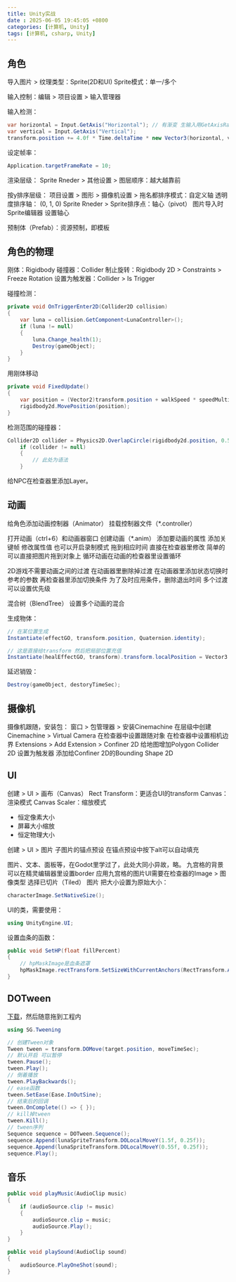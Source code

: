 ```yaml
---
title: Unity实战
date : 2025-06-05 19:45:05 +0800
categories: [计算机, Unity]
tags: [计算机, csharp, Unity]
---
```


## 角色

导入图片 > 纹理类型：Sprite(2D和UI)
Sprite模式：单一/多个

输入控制：编辑 > 项目设置 > 输入管理器

输入检测：
```cs
var horizontal = Input.GetAxis("Horizontal"); // 有渐变 生输入用GetAxisRaw
var vertical = Input.GetAxis("Vertical");
transform.position += 4.0f * Time.deltaTime * new Vector3(horizontal, vertical);
```

设定帧率：

```cs
Application.targetFrameRate = 10;
```

渲染层级：
Sprite Rneder > 其他设置 > 图层顺序：越大越靠前

按y排序层级：
项目设置 > 图形 > 摄像机设置 > 拖名都排序模式：自定义轴
透明度排序轴： (0, 1, 0)
Sprite Rneder > Sprite排序点：轴心（pivot）
图片导入时 Sprite编辑器 设置轴心

预制体（Prefab）：资源预制，即模板

## 角色的物理

刚体：Rigidbody
碰撞器：Collider
制止旋转：Rigidbody 2D > Constraints > Freeze Rotation
设置为触发器：Collider > Is Trigger

碰撞检测：

```cs
private void OnTriggerEnter2D(Collider2D collision)
{
    var luna = collision.GetComponent<LunaController>();
    if (luna != null)
    {
        luna.Change_health(1);
        Destroy(gameObject);
    }
}
```

用刚体移动
```cs
private void FixedUpdate()
{
    var position = (Vector2)transform.position + walkSpeed * speedMultiplier * Time.fixedDeltaTime * lookDirection;
    rigidbody2d.MovePosition(position);
}
```

检测范围的碰撞器：
```cs
Collider2D collider = Physics2D.OverlapCircle(rigidbody2d.position, 0.5f, LayerMask.GetMask("NPC"));
    if (collider != null)
    {
        // 此处为语法
    }
```
给NPC在检查器里添加Layer。

## 动画

给角色添加动画控制器（Animator） 挂载控制器文件（*.controller）

打开动画（ctrl+6）和动画器窗口
创建动画（*.anim） 添加要动画的属性
添加关键帧 修改属性值 也可以开启录制模式 拖到相应时间 直接在检查器里修改 简单的可以直接把图片拖到对象上
循环动画在动画的检查器里设置循环

2D游戏不需要动画之间的过渡 在动画器里删除掉过渡
在动画器里添加状态切换时参考的参数 再检查器里添加切换条件 为了及时应用条件，删除退出时间
多个过渡可以设置优先级

混合树（BlendTree） 设置多个动画的混合

生成物体：
```cs
// 在某位置生成
Instantiate(effectGO, transform.position, Quaternion.identity);

// 这是直接给transform 然后把局部位置充值
Instantiate(healEffectGO, transform).transform.localPosition = Vector3.zero;

```

延迟销毁：
```cs
Destroy(gameObject, destoryTimeSec);
```

## 摄像机

摄像机跟随，安装包：
窗口 > 包管理器 > 安装Cinemachine
在层级中创建Cinemachine > Virtual Camera
在检查器中设置跟随对象
在检查器中设置相机边界 Extensions > Add Extension > Confiner 2D
给地图增加Polygon Collider 2D 设置为触发器 添加给Confiner 2D的Bounding Shape 2D

## UI

创建 > UI > 画布（Canvas）
Rect Transform：更适合UI的transform
Canvas：渲染模式
Canvas Scaler：缩放模式
- 恒定像素大小
- 屏幕大小缩放
- 恒定物理大小

创建 > UI > 图片
子图片的锚点预设 在锚点预设中按下alt可以自动填充

图片、文本、面板等，在Godot里学过了，此处大同小异故，略。
九宫格的背景可以在精灵编辑器里设置border
应用九宫格的图片UI需要在检查器的Image > 图像类型 选择已切片（Tiled）
图片 把大小设置为原始大小：
```cs
characterImage.SetNativeSize();
```

UI的类，需要使用：
```cs
using UnityEngine.UI;
```

设置血条的函数：
```cs
public void SetHP(float fillPercent)
{
    // hpMaskImage是血条遮罩
    hpMaskImage.rectTransform.SetSizeWithCurrentAnchors(RectTransform.Axis.Horizontal, fillPercent * hpBarWidth);
}
```

## DOTween

[下载](https://dotween.demigiant.com/)，然后随意拖到工程内
```cs
using SG.Tweening
```

```cs
// 创建Tween对象
Tween tween = transform.DOMove(target.position, moveTimeSec);
// 默认开启 可以暂停
tween.Pause();
tween.Play();
// 倒着播放
tween.PlayBackwards();
// ease函数
tween.SetEase(Ease.InOutSine);
// 结束后的回调
tween.OnComplete(() => { });
// kill掉tween
tween.Kill();
// tween序列
Sequence sequence = DOTween.Sequence();
sequence.Append(lunaSpriteTransform.DOLocalMoveY(1.5f, 0.25f));
sequence.Append(lunaSpriteTransform.DOLocalMoveY(0.55f, 0.25f));
sequence.Play();
```

## 音乐

```cs
public void playMusic(AudioClip music)
{
    if (audioSource.clip != music)
    {
        audioSource.clip = music;
        audioSource.Play();
    }
}

public void playSound(AudioClip sound)
{
    audioSource.PlayOneShot(sound);
}
```
